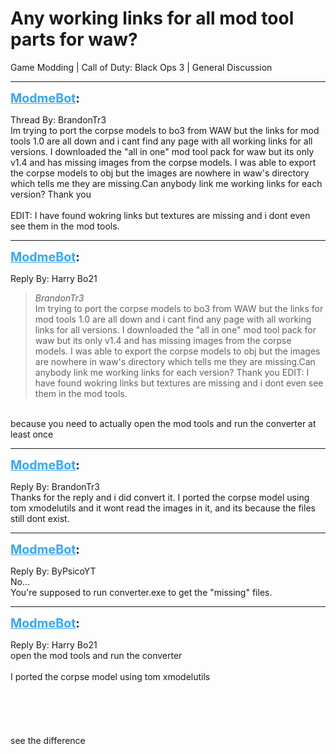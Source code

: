 # Any working links for all mod tool parts for waw?
Game Modding | Call of Duty: Black Ops 3 | General Discussion

---
<strong style="font-size: 1.4em;"><span style="text-decoration: underline;text-decoration-color: #34a7f9;"><span style="color:#34a7f9;">ModmeBot</span></span>:</strong>

<p>Thread By: BrandonTr3<br />Im trying to port the corpse models to bo3 from WAW but the links for mod tools 1.0 are all down and i cant find any page with all working links for all versions. I downloaded the &quot;all in one&quot; mod tool pack for waw but its only v1.4 and has missing images from the corpse models. I was able to export the corpse models to obj but the images are nowhere in waw&#39;s directory which tells me they are missing.Can anybody link me working links for each version? Thank you<br /> <br />EDIT: I have found wokring links but textures are missing and i dont even see them in the mod tools.</p>

---
<strong style="font-size: 1.4em;"><span style="text-decoration: underline;text-decoration-color: #34a7f9;"><span style="color:#34a7f9;">ModmeBot</span></span>:</strong>

<p>Reply By: Harry Bo21<br /><blockquote><em>BrandonTr3</em><br />Im trying to port the corpse models to bo3 from WAW but the links for mod tools 1.0 are all down and i cant find any page with all working links for all versions. I downloaded the &quot;all in one&quot; mod tool pack for waw but its only v1.4 and has missing images from the corpse models. I was able to export the corpse models to obj but the images are nowhere in waw&#39;s directory which tells me they are missing.Can anybody link me working links for each version? Thank you   EDIT: I have found wokring links but textures are missing and i dont even see them in the mod tools. </blockquote><br /> because you need to actually open the mod tools and run the converter at least once</p>

---
<strong style="font-size: 1.4em;"><span style="text-decoration: underline;text-decoration-color: #34a7f9;"><span style="color:#34a7f9;">ModmeBot</span></span>:</strong>

<p>Reply By: BrandonTr3<br />Thanks for the reply and i did convert it. I ported the corpse model using tom xmodelutils and it wont read the images in it, and its because the files still dont exist.</p>

---
<strong style="font-size: 1.4em;"><span style="text-decoration: underline;text-decoration-color: #34a7f9;"><span style="color:#34a7f9;">ModmeBot</span></span>:</strong>

<p>Reply By: ByPsicoYT<br />No...<br />You&#39;re supposed to run converter.exe to get the &quot;missing&quot; files.</p>

---
<strong style="font-size: 1.4em;"><span style="text-decoration: underline;text-decoration-color: #34a7f9;"><span style="color:#34a7f9;">ModmeBot</span></span>:</strong>

<p>Reply By: Harry Bo21<br />open the mod tools and run the converter<br /> <br />I ported the corpse model using tom xmodelutils<br /> <br /> <br /> <br /> <br /> <br />see the difference</p>
